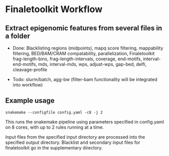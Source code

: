 # Finaletoolkit Workflow

## Extract epigenomic features from several files in a folder 


* Done: Blacklisting regions (midpoints), mapq score filtering, mappability filtering, BED/BAM/CRAM compatability, parallelization, Finaletoolkit frag-length-bins, frag-length-intervals, coverage, end-motifs, interval-end-motifs, mds, interval-mds, wps, adjust-wps, gap-bed, delfi, cleavage-profile

* Todo: slurm/batch, agg-bw (filter-bam functionality will be integrated into workflow)

## Example usage
`snakemake --configfile config.yaml -c8 -j 2`

This runs the snakemake pipeline using parameters specified in config.yaml on 8 cores, with up to 2 rules running at a time.

Input files from the specified input directory are processed into the specified output directory. Blacklist and secondary input files for finaletoolkit go in the supplementary directory.
